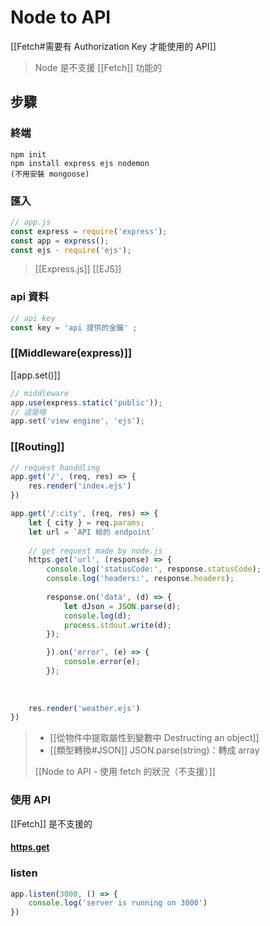 # Node to API
[[Fetch#需要有 Authorization Key 才能使用的 API]]
>Node 是不支援 [[Fetch]] 功能的
## 步驟
### 終端
```
npm init
npm install express ejs nodemon 
(不用安裝 mongoose)
```
### 匯入
```js
// app.js
const express = require('express');
const app = express();
const ejs - require('ejs');
```
>[[Express.js]]
>[[EJS]]
### api 資料
```js
// api key 
const key = 'api 提供的金鑰' ;
```

### [[Middleware(express)]]
[[app.set()]]
```js
// middleware
app.use(express.static('public'));
// 這是啥
app.set('view engine', 'ejs');
```
### [[Routing]]
```js
// request handdling
app.get('/', (req, res) => {
	res.render('index.ejs')
})

app.get('/:city', (req, res) => {
	let { city } = req.params;
	let url = `API 給的 endpoint`
	
	// get request made by node.js
	https.get('url', (response) => {
		console.log('statusCode:', response.statusCode);
		console.log('headers:', response.headers); 
		
		response.on('data', (d) => {
			let dJson = JSON.parse(d);
			console.log(d);
			process.stdout.write(d);
		});

		}).on('error', (e) => {
			console.error(e);
		});
	
	
	
	res.render('weather.ejs')
})
```
>- [[從物件中提取屬性到變數中 Destructing an object]]
>- [[類型轉換#JSON]] JSON.parse(string)：轉成 array
>
> [[Node to API - 使用 fetch 的狀況（不支援）]]
### 使用 API
[[Fetch]] 是不支援的
#### [https.get](https://nodejs.org/docs/latest-v15.x/api/https.html#https_https_get_options_callback)

### listen
```js
app.listen(3000, () => {
	console.log('server is running on 3000')
})
```
